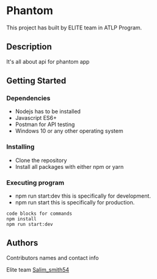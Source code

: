 # Phantom

This project has built by ELITE team in ATLP Program.

## Description

It's all about api for phantom app

## Getting Started

### Dependencies

- Nodejs has to be installed
- Javascript ES6+
- Postman for API testing
- Windows 10 or any other operating system

### Installing

- Clone the repository
- Install all packages with either npm or yarn

### Executing program

- npm run start:dev this is specifically for development.
- npm run start this is specifically for production.

```
code blocks for commands
npm install
npm run start:dev
```

## Authors

Contributors names and contact info

Elite team
[Salim_smith54](https://twitter.com/Salim_Smith54)
